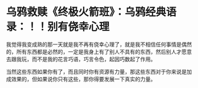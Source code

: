 # 乌鸦救赎《终极火箭班》：乌鸦经典语录：！！别有侥幸心理

我觉得我变成熟的那一天就是我不再有侥幸心理了，就是我不相信任何事情是偶然的，所有东西都是必然的，一定是我身上有了别人不具有的东西，然后别人才愿意去跟我玩，而不是我的花言巧语，巧言令色，起因巧数起了作用。

当然这些东西如果你有了，而且同时你有资源有力量，那这些东西对于你来说是加成效果的，但如果说你只有这些，那你得要发展一下真实的力量。

